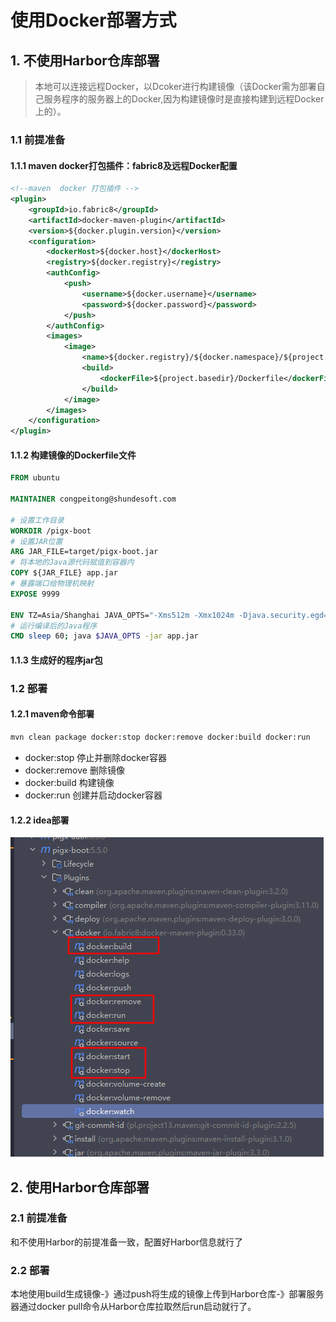 # 使用Docker部署方式

## 1. 不使用Harbor仓库部署

> 本地可以连接远程Docker，以Dcoker进行构建镜像（该Docker需为部署自己服务程序的服务器上的Docker,因为构建镜像时是直接构建到远程Docker上的）。

### 1.1 前提准备

#### 1.1.1 maven docker打包插件：fabric8及远程Docker配置

```xml
<!--maven  docker 打包插件 -->
<plugin>
    <groupId>io.fabric8</groupId>
    <artifactId>docker-maven-plugin</artifactId>
    <version>${docker.plugin.version}</version>
    <configuration>
        <dockerHost>${docker.host}</dockerHost>
        <registry>${docker.registry}</registry>
        <authConfig>
            <push>
                <username>${docker.username}</username>
                <password>${docker.password}</password>
            </push>
        </authConfig>
        <images>
            <image>
                <name>${docker.registry}/${docker.namespace}/${project.name}:${project.version}</name>
                <build>
                    <dockerFile>${project.basedir}/Dockerfile</dockerFile>
                </build>
            </image>
        </images>
    </configuration>
</plugin>
```



#### 1.1.2 构建镜像的Dockerfile文件

```dockerfile
FROM ubuntu

MAINTAINER congpeitong@shundesoft.com

# 设置工作目录
WORKDIR /pigx-boot
# 设置JAR位置
ARG JAR_FILE=target/pigx-boot.jar
# 将本地的Java源代码赋值到容器内
COPY ${JAR_FILE} app.jar
# 暴露端口给物理机映射
EXPOSE 9999

ENV TZ=Asia/Shanghai JAVA_OPTS="-Xms512m -Xmx1024m -Djava.security.egd=file:/dev/./urandom"
# 运行编译后的Java程序
CMD sleep 60; java $JAVA_OPTS -jar app.jar
```

#### 1.1.3 生成好的程序jar包



### 1.2 部署

#### 1.2.1 maven命令部署

```sh
mvn clean package docker:stop docker:remove docker:build docker:run
```

+ docker:stop 停止并删除docker容器
+ docker:remove 删除镜像
+ docker:build 构建镜像
+ docker:run 创建并启动docker容器

#### 1.2.2 idea部署

![image-20240716094139983](./assets/image-20240716094139983.png)

## 2. 使用Harbor仓库部署

### 2.1 前提准备

和不使用Harbor的前提准备一致，配置好Harbor信息就行了

### 2.2 部署

本地使用build生成镜像-》通过push将生成的镜像上传到Harbor仓库-》部署服务器通过docker pull命令从Harbor仓库拉取然后run启动就行了。